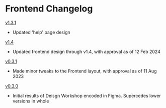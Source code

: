 # Frontend Changelog
[v1.3.1]([https://www.figma.com/file/5W1FLFF4GhQo5PJEcmTmlO/v1.0_6month?type=design&node-id=0%3A1&mode=design&t=zUwlLr1i385ye0Au-1](https://www.figma.com/file/wJYjkCxl8Cph6z5zoqqXM8/v1.3.1?type=design&node-id=0%3A1&mode=design&t=th3zI3BbiKJyrObK-1))
- Updated 'help' page design

[v1.4](https://www.figma.com/file/5W1FLFF4GhQo5PJEcmTmlO/v1.0_6month?type=design&node-id=0%3A1&mode=design&t=zUwlLr1i385ye0Au-1)
- Updated frontend design through v1.4, with approval as of 12 Feb 2024

[v0.3.1](https://www.figma.com/file/REjECWA9RlEHFtajBwjruY/v0.3.1?type=design&node-id=0-1&mode=design&t=BHHksOYpVDyIczsy-0)
- Made minor tweaks to the Frontend layout, with approval as of 11 Aug 2023  

[v0.3.0](https://www.figma.com/file/wxHNsOw4J2LKdmhFOjGIPL/v0.3.0?type=design&node-id=0-1&mode=design&t=85DaHHWEGruQh8ar-0)
- Initial results of Deisgn Workshop encoded in Figma. Supercedes lower versions in whole  



